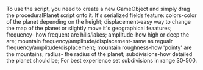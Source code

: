 To use the script, you need to create a new GameObject and simply drag the proceduralPlanet script onto it. It's serialized fields feature: colors-color of the planet depending on the height; displacement-easy way to change the map of the planet or slightly move it's geographical feaatures; frequency- how frequent are hills/lakes; amplitude-how high or deep the are; mountain frequency/amplitude/displacement-same as regualr frequency/amplitude/displacement; mountain roughness-how 'pointy' are the mountains; radius- the radius of the planet; subdivisions-how detailed the planet should be; For best experience set subdivisions in range 30-500.
